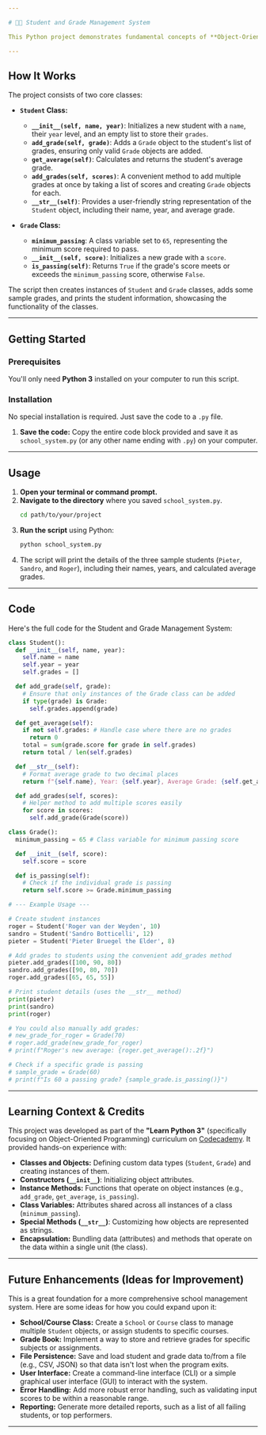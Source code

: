 ```yaml
---

# 🧑‍🎓 Student and Grade Management System

This Python project demonstrates fundamental concepts of **Object-Oriented Programming (OOP)** by creating a simple system to manage student information and their grades. You can define students, add grades, calculate averages, and check passing status using custom classes.

---
```


## How It Works

The project consists of two core classes:

* **`Student` Class:**
    * **`__init__(self, name, year)`**: Initializes a new student with a `name`, their `year` level, and an empty list to store their `grades`.
    * **`add_grade(self, grade)`**: Adds a `Grade` object to the student's list of grades, ensuring only valid `Grade` objects are added.
    * **`get_average(self)`**: Calculates and returns the student's average grade.
    * **`add_grades(self, scores)`**: A convenient method to add multiple grades at once by taking a list of scores and creating `Grade` objects for each.
    * **`__str__(self)`**: Provides a user-friendly string representation of the `Student` object, including their name, year, and average grade.

* **`Grade` Class:**
    * **`minimum_passing`**: A class variable set to `65`, representing the minimum score required to pass.
    * **`__init__(self, score)`**: Initializes a new grade with a `score`.
    * **`is_passing(self)`**: Returns `True` if the grade's score meets or exceeds the `minimum_passing` score, otherwise `False`.

The script then creates instances of `Student` and `Grade` classes, adds some sample grades, and prints the student information, showcasing the functionality of the classes.

---

## Getting Started

### Prerequisites

You'll only need **Python 3** installed on your computer to run this script.

### Installation

No special installation is required. Just save the code to a `.py` file.

1.  **Save the code:** Copy the entire code block provided and save it as `school_system.py` (or any other name ending with `.py`) on your computer.

---

## Usage

1.  **Open your terminal or command prompt.**
2.  **Navigate to the directory** where you saved `school_system.py`.
    ```bash
    cd path/to/your/project
    ```
3.  **Run the script** using Python:
    ```bash
    python school_system.py
    ```
4.  The script will print the details of the three sample students (`Pieter`, `Sandro`, and `Roger`), including their names, years, and calculated average grades.

---

## Code

Here's the full code for the Student and Grade Management System:

```python
class Student():
  def __init__(self, name, year):
    self.name = name
    self.year = year
    self.grades = []

  def add_grade(self, grade):
    # Ensure that only instances of the Grade class can be added
    if type(grade) is Grade:
      self.grades.append(grade)

  def get_average(self):
    if not self.grades: # Handle case where there are no grades
      return 0
    total = sum(grade.score for grade in self.grades)
    return total / len(self.grades)

  def __str__(self):
    # Format average grade to two decimal places
    return f"{self.name}, Year: {self.year}, Average Grade: {self.get_average():.2f}"

  def add_grades(self, scores):
    # Helper method to add multiple scores easily
    for score in scores:
      self.add_grade(Grade(score))

class Grade():
  minimum_passing = 65 # Class variable for minimum passing score

  def __init__(self, score):
    self.score = score

  def is_passing(self):
    # Check if the individual grade is passing
    return self.score >= Grade.minimum_passing

# --- Example Usage ---

# Create student instances
roger = Student('Roger van der Weyden', 10)
sandro = Student('Sandro Botticelli', 12)
pieter = Student('Pieter Bruegel the Elder', 8)

# Add grades to students using the convenient add_grades method
pieter.add_grades([100, 90, 80])
sandro.add_grades([90, 80, 70])
roger.add_grades([65, 65, 55])

# Print student details (uses the __str__ method)
print(pieter)
print(sandro)
print(roger)

# You could also manually add grades:
# new_grade_for_roger = Grade(70)
# roger.add_grade(new_grade_for_roger)
# print(f"Roger's new average: {roger.get_average():.2f}")

# Check if a specific grade is passing
# sample_grade = Grade(60)
# print(f"Is 60 a passing grade? {sample_grade.is_passing()}")
```

---

## Learning Context & Credits

This project was developed as part of the **"Learn Python 3"** (specifically focusing on Object-Oriented Programming) curriculum on [Codecademy](https://www.codecademy.com/). It provided hands-on experience with:

* **Classes and Objects:** Defining custom data types (`Student`, `Grade`) and creating instances of them.
* **Constructors (`__init__`)**: Initializing object attributes.
* **Instance Methods:** Functions that operate on object instances (e.g., `add_grade`, `get_average`, `is_passing`).
* **Class Variables:** Attributes shared across all instances of a class (`minimum_passing`).
* **Special Methods (`__str__`)**: Customizing how objects are represented as strings.
* **Encapsulation:** Bundling data (attributes) and methods that operate on the data within a single unit (the class).

---

## Future Enhancements (Ideas for Improvement)

This is a great foundation for a more comprehensive school management system. Here are some ideas for how you could expand upon it:

* **School/Course Class:** Create a `School` or `Course` class to manage multiple `Student` objects, or assign students to specific courses.
* **Grade Book:** Implement a way to store and retrieve grades for specific subjects or assignments.
* **File Persistence:** Save and load student and grade data to/from a file (e.g., CSV, JSON) so that data isn't lost when the program exits.
* **User Interface:** Create a command-line interface (CLI) or a simple graphical user interface (GUI) to interact with the system.
* **Error Handling:** Add more robust error handling, such as validating input scores to be within a reasonable range.
* **Reporting:** Generate more detailed reports, such as a list of all failing students, or top performers.

---
